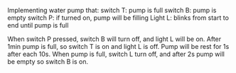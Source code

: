 Implementing water pump that: 
switch T: pump is full 
switch B: pump is empty 
switch P: if turned on, pump will be filling 
Light L: blinks from start to end until pump is full

When switch P pressed, switch B will turn off, and light L will be on.
After 1min pump is full, so switch T is on and light L is off.
Pump will be rest for 1s after each 10s.
When pump is full, switch L turn off, and after 2s pump will be empty so switch B is on.

